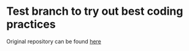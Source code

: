 # Test branch to try out best coding practices

Original repository can be found [here](https://github.com/crsandeep/simple-react-full-stack)